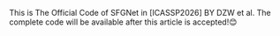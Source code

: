 This is The Official Code of SFGNet in [ICASSP2026] BY DZW et al. The complete code will be available after this article is accepted!😊

